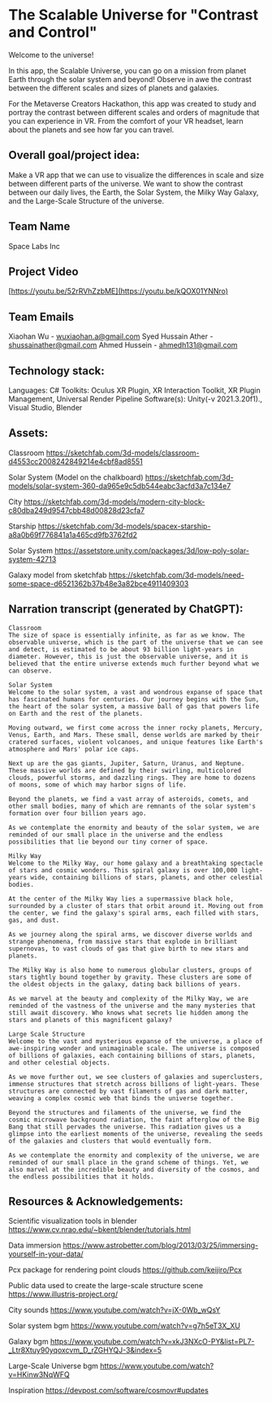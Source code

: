 # The Scalable Universe for "Contrast and Control"

Welcome to the universe!

In this app, the Scalable Universe, you can go on a mission from planet Earth through the solar system and beyond! Observe in awe the contrast between the different scales and sizes of planets and galaxies.

For the Metaverse Creators Hackathon, this app was created to study and portray the contrast between different scales and orders of magnitude that you can experience in VR. From the comfort of your VR headset, learn about the planets and see how far you can travel.
## Overall goal/project idea: 

Make a VR app that we can use to visualize the differences in scale and size between different parts of the universe. We want to show the contrast between our daily lives, the Earth, the Solar System, the Milky Way Galaxy, and the Large-Scale Structure of the universe. 



## Team Name
Space Labs Inc

## Project Video
[https://youtu.be/52rRVhZzbME](https://youtu.be/kQOX01YNNro)

## Team Emails
Xiaohan Wu - wuxiaohan.a@gmail.com
Syed Hussain Ather - shussainather@gmail.com
Ahmed Hussein - ahmedh131@gmail.com

## Technology stack:
Languages: C#
Toolkits: Oculus XR Plugin, XR Interaction Toolkit, XR Plugin Management, Universal Render Pipeline
Software(s): Unity(-v 2021.3.20f1)., Visual Studio, Blender

## Assets:
Classroom
https://sketchfab.com/3d-models/classroom-d4553cc2008242849214e4cbf8ad8551

Solar System (Model on the chalkboard)
https://sketchfab.com/3d-models/solar-system-360-da965e9c5db544eabc3acfd3a7c134e7

City
https://sketchfab.com/3d-models/modern-city-block-c80dba249d9547cbb48d00828d23cfa7

Starship
https://sketchfab.com/3d-models/spacex-starship-a8a0b69f776841a1a465cd9fb3762fd2

Solar System 
https://assetstore.unity.com/packages/3d/low-poly-solar-system-42713

Galaxy model from sketchfab 
https://sketchfab.com/3d-models/need-some-space-d6521362b37b48e3a82bce4911409303

## Narration transcript (generated by ChatGPT):

	Classroom
	The size of space is essentially infinite, as far as we know. The observable universe, which is the part of the universe that we can see and detect, is estimated to be about 93 billion light-years in diameter. However, this is just the observable universe, and it is believed that the entire universe extends much further beyond what we can observe. 
	
	Solar System
	Welcome to the solar system, a vast and wondrous expanse of space that has fascinated humans for centuries. Our journey begins with the Sun, the heart of the solar system, a massive ball of gas that powers life on Earth and the rest of the planets.

	Moving outward, we first come across the inner rocky planets, Mercury, Venus, Earth, and Mars. These small, dense worlds are marked by their cratered surfaces, violent volcanoes, and unique features like Earth's atmosphere and Mars' polar ice caps.

	Next up are the gas giants, Jupiter, Saturn, Uranus, and Neptune. These massive worlds are defined by their swirling, multicolored clouds, powerful storms, and dazzling rings. They are home to dozens of moons, some of which may harbor signs of life.

	Beyond the planets, we find a vast array of asteroids, comets, and other small bodies, many of which are remnants of the solar system's formation over four billion years ago.

	As we contemplate the enormity and beauty of the solar system, we are reminded of our small place in the universe and the endless possibilities that lie beyond our tiny corner of space.

	Milky Way
	Welcome to the Milky Way, our home galaxy and a breathtaking spectacle of stars and cosmic wonders. This spiral galaxy is over 100,000 light-years wide, containing billions of stars, planets, and other celestial bodies.

	At the center of the Milky Way lies a supermassive black hole, surrounded by a cluster of stars that orbit around it. Moving out from the center, we find the galaxy's spiral arms, each filled with stars, gas, and dust.

	As we journey along the spiral arms, we discover diverse worlds and strange phenomena, from massive stars that explode in brilliant supernovas, to vast clouds of gas that give birth to new stars and planets.

	The Milky Way is also home to numerous globular clusters, groups of stars tightly bound together by gravity. These clusters are some of the oldest objects in the galaxy, dating back billions of years.

	As we marvel at the beauty and complexity of the Milky Way, we are reminded of the vastness of the universe and the many mysteries that still await discovery. Who knows what secrets lie hidden among the stars and planets of this magnificent galaxy?

	Large Scale Structure
	Welcome to the vast and mysterious expanse of the universe, a place of awe-inspiring wonder and unimaginable scale. The universe is composed of billions of galaxies, each containing billions of stars, planets, and other celestial objects.

	As we move further out, we see clusters of galaxies and superclusters, immense structures that stretch across billions of light-years. These structures are connected by vast filaments of gas and dark matter, weaving a complex cosmic web that binds the universe together.

	Beyond the structures and filaments of the universe, we find the cosmic microwave background radiation, the faint afterglow of the Big Bang that still pervades the universe. This radiation gives us a glimpse into the earliest moments of the universe, revealing the seeds of the galaxies and clusters that would eventually form.

	As we contemplate the enormity and complexity of the universe, we are reminded of our small place in the grand scheme of things. Yet, we also marvel at the incredible beauty and diversity of the cosmos, and the endless possibilities that it holds.


## Resources & Acknowledgements:
Scientific visualization tools in blender
https://www.cv.nrao.edu/~bkent/blender/tutorials.html

Data immersion
https://www.astrobetter.com/blog/2013/03/25/immersing-yourself-in-your-data/

Pcx package for rendering point clouds 
https://github.com/keijiro/Pcx

Public data used to create the large-scale structure scene
https://www.illustris-project.org/ 


City sounds
https://www.youtube.com/watch?v=jX-0Wb_wQsY

Solar system bgm
https://www.youtube.com/watch?v=g7h5eT3X_XU

Galaxy bgm
https://www.youtube.com/watch?v=xkJ3NXcO-PY&list=PL7-_Ltr8Xtuy90yqoxcvm_D_rZGHYQJ-3&index=5

Large-Scale Universe bgm
https://www.youtube.com/watch?v=HKinw3NqWFQ

Inspiration
https://devpost.com/software/cosmovr#updates


